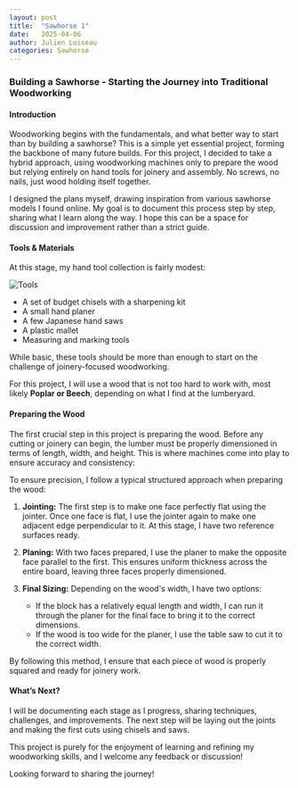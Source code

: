 ```yaml
---
layout: post
title:  "Sawhorse 1"
date:   2025-04-06
author: Julien Loiseau
categories: Sawhorse
---
```



### Building a Sawhorse - Starting the Journey into Traditional Woodworking

#### Introduction

Woodworking begins with the fundamentals, and what better way to start than by building a sawhorse? This is a simple yet essential project, forming the backbone of many future builds. For this project, I decided to take a hybrid approach, using woodworking machines only to prepare the wood but relying entirely on hand tools for joinery and assembly. No screws, no nails, just wood holding itself together.

I designed the plans myself, drawing inspiration from various sawhorse models I found online. My goal is to document this process step by step, sharing what I learn along the way. I hope this can be a space for discussion and improvement rather than a strict guide.

#### Tools & Materials

At this stage, my hand tool collection is fairly modest:

![Tools]({{site.baseurl}}/assets/posts/wood/tools.jpg)

- A set of budget chisels with a sharpening kit
- A small hand planer
- A few Japanese hand saws
- A plastic mallet
- Measuring and marking tools

While basic, these tools should be more than enough to start on the challenge of joinery-focused woodworking.

For this project, I will use a wood that is not too hard to work with, most likely **Poplar or Beech**, depending on what I find at the lumberyard.

#### Preparing the Wood

The first crucial step in this project is preparing the wood. Before any cutting or joinery can begin, the lumber must be properly dimensioned in terms of length, width, and height. This is where machines come into play to ensure accuracy and consistency:

To ensure precision, I follow a typical structured approach when preparing the wood:

1. **Jointing:** The first step is to make one face perfectly flat using the jointer. Once one face is flat, I use the jointer again to make one adjacent edge perpendicular to it. At this stage, I have two reference surfaces ready.

2. **Planing:** With two faces prepared, I use the planer to make the opposite face parallel to the first. This ensures uniform thickness across the entire board, leaving three faces properly dimensioned.

3. **Final Sizing:** Depending on the wood's width, I have two options:

   - If the block has a relatively equal length and width, I can run it through the planer for the final face to bring it to the correct dimensions.
   - If the wood is too wide for the planer, I use the table saw to cut it to the correct width.

By following this method, I ensure that each piece of wood is properly squared and ready for joinery work.

#### What’s Next?

I will be documenting each stage as I progress, sharing techniques, challenges, and improvements. The next step will be laying out the joints and making the first cuts using chisels and saws.

This project is purely for the enjoyment of learning and refining my woodworking skills, and I welcome any feedback or discussion!

Looking forward to sharing the journey!

